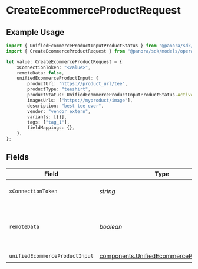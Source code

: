 # CreateEcommerceProductRequest

## Example Usage

```typescript
import { UnifiedEcommerceProductInputProductStatus } from "@panora/sdk/models/components";
import { CreateEcommerceProductRequest } from "@panora/sdk/models/operations";

let value: CreateEcommerceProductRequest = {
    xConnectionToken: "<value>",
    remoteData: false,
    unifiedEcommerceProductInput: {
        productUrl: "https://product_url/tee",
        productType: "teeshirt",
        productStatus: UnifiedEcommerceProductInputProductStatus.Active,
        imagesUrls: ["https://myproduct/image"],
        description: "best tee ever",
        vendor: "vendor_extern",
        variants: [{}],
        tags: ["tag_1"],
        fieldMappings: {},
    },
};
```

## Fields

| Field                                                                                              | Type                                                                                               | Required                                                                                           | Description                                                                                        | Example                                                                                            |
| -------------------------------------------------------------------------------------------------- | -------------------------------------------------------------------------------------------------- | -------------------------------------------------------------------------------------------------- | -------------------------------------------------------------------------------------------------- | -------------------------------------------------------------------------------------------------- |
| `xConnectionToken`                                                                                 | *string*                                                                                           | :heavy_check_mark:                                                                                 | The connection token                                                                               |                                                                                                    |
| `remoteData`                                                                                       | *boolean*                                                                                          | :heavy_minus_sign:                                                                                 | Set to true to include data from the original Accounting software.                                 | false                                                                                              |
| `unifiedEcommerceProductInput`                                                                     | [components.UnifiedEcommerceProductInput](../../models/components/unifiedecommerceproductinput.md) | :heavy_check_mark:                                                                                 | N/A                                                                                                |                                                                                                    |